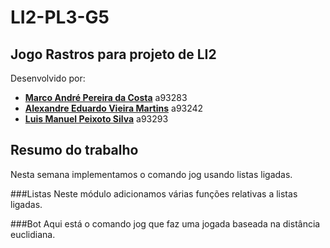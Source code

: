 # LI2-PL3-G5
## Jogo Rastros para projeto de LI2

Desenvolvido por:
  
- [**Marco André Pereira da Costa**](https://github.com/Mapc1) a93283
- [**Alexandre Eduardo Vieira Martins**](https://github.com/Alexmartins01) a93242
- [**Luis Manuel Peixoto Silva**](https://github.com/LuisMPSilva01) a93293

## Resumo do trabalho
Nesta semana implementamos o comando jog usando listas ligadas.

###Listas
Neste módulo adicionamos várias funções relativas a listas ligadas.

###Bot
Aqui está o comando jog que faz uma jogada baseada na distância euclidiana.
